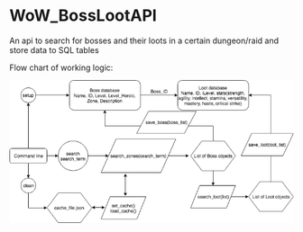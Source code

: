 # WoW_BossLootAPI
An api to search for bosses and their loots in a certain dungeon/raid and store data to SQL tables

Flow chart of working logic:

![Flow chart](flowchart.png "Flow Chart")

